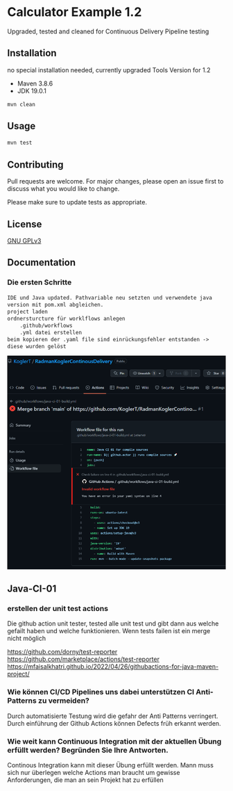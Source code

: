 # Calculator Example 1.2 

Upgraded, tested and cleaned for Continuous Delivery Pipeline testing

## Installation

no special installation needed, currently upgraded Tools Version for 1.2
- Maven 3.8.6
- JDK 19.0.1

```bash
mvn clean
```

## Usage

```bash
mvn test
```

## Contributing

Pull requests are welcome. For major changes, please open an issue first
to discuss what you would like to change.

Please make sure to update tests as appropriate.

## License

[GNU GPLv3](https://choosealicense.com/licenses/gpl-3.0/)

## Documentation

### Die ersten Schritte

    IDE und Java updated. Pathvariable neu setzten und verwendete java version mit pom.xml abgleichen.
    project laden
    ordnersturcture für worklflows anlegen
        .github/workflows
        .yml datei erstellen
    beim kopieren der .yaml file sind einrückungsfehler entstanden -> diese wurden gelöst
![img.png](img.png)
## Java-CI-01

### erstellen der unit test actions

Die github action unit tester, tested alle unit test und gibt dann aus welche gefailt haben und welche funktionieren. 
Wenn tests failen ist ein merge nicht möglich 

https://github.com/dorny/test-reporter
https://github.com/marketplace/actions/test-reporter
https://mfaisalkhatri.github.io/2022/04/26/githubactions-for-java-maven-project/




### Wie können CI/CD Pipelines uns dabei unterstützen CI Anti-Patterns zu vermeiden?
Durch automatisierte Testung wird die gefahr der Anti Patterns verringert.
Durch einführung der Github Actions können Defects früh erkannt werden. 

### Wie weit kann Continuous Integration mit der aktuellen Übung erfüllt werden? Begründen Sie Ihre Antworten.
Continous Integration kann mit dieser Übung erfüllt werden. Mann muss sich nur überlegen welche Actions man braucht um 
gewisse Anforderungen, die man an sein Projekt hat zu erfüllen


